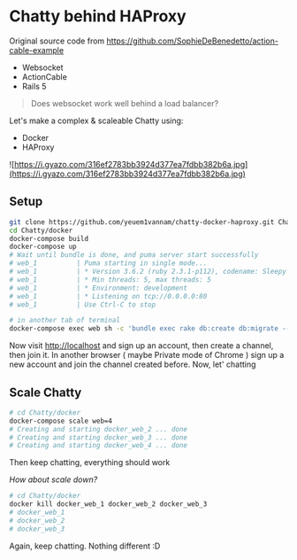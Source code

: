 # Chatty behind HAProxy
Original source code from https://github.com/SophieDeBenedetto/action-cable-example
- Websocket
- ActionCable
- Rails 5

> Does websocket work well behind a load balancer?

Let's make a complex & scaleable Chatty using:
- Docker
- HAProxy

![https://i.gyazo.com/316ef2783bb3924d377ea7fdbb382b6a.jpg](https://i.gyazo.com/316ef2783bb3924d377ea7fdbb382b6a.jpg)


## Setup
```sh
git clone https://github.com/yeuem1vannam/chatty-docker-haproxy.git Chatty
cd Chatty/docker
docker-compose build
docker-compose up
# Wait until bundle is done, and puma server start successfully
# web_1          | Puma starting in single mode...
# web_1          | * Version 3.6.2 (ruby 2.3.1-p112), codename: Sleepy Sunday Serenity
# web_1          | * Min threads: 5, max threads: 5
# web_1          | * Environment: development
# web_1          | * Listening on tcp://0.0.0.0:80
# web_1          | Use Ctrl-C to stop

# in another tab of terminal
docker-compose exec web sh -c 'bundle exec rake db:create db:migrate --trace'
```

Now visit [http://localhost](http://localhost) and sign up an account, then create a channel, then join it. In another browser ( maybe Private mode of Chrome ) sign up a new account and join the channel created before. Now, let' chatting

## Scale Chatty
```sh
# cd Chatty/docker
docker-compose scale web=4
# Creating and starting docker_web_2 ... done
# Creating and starting docker_web_3 ... done
# Creating and starting docker_web_4 ... done
```
Then keep chatting, everything should work

*How about scale down?*
```sh
# cd Chatty/docker
docker kill docker_web_1 docker_web_2 docker_web_3
# docker_web_1
# docker_web_2
# docker_web_3
```

Again, keep chatting. Nothing different :D
